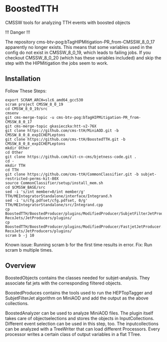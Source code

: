 BoostedTTH
=======

CMSSW tools for analyzing TTH events with boosted objects

!!! Danger !!!

The repository cms-btv-pog:bTagHIPMitigation-PR_from-CMSSW_8_0_17 apparently no longer exists. This means that some variables used in the config do not exist in CMSSW_8_0_19, which leads to failing jobs. If you checkout CMSSW_8_0_20 (which has these variables included) and skip the step with the HIPMitigation the jobs seem to work.

## Installation
Follow These Steps:

    export SCRAM_ARCH=slc6_amd64_gcc530
    scram project CMSSW_8_0_19
    cd CMSSW_8_0_19/src
    cmsenv   
    git cms-merge-topic -u cms-btv-pog:bTagHIPMitigation-PR_from-CMSSW_8_0_17    
    git cms-merge-topic gkasieczka:htt-v2-76X
    git clone https://github.com/cms-ttH/MiniAOD.git -b CMSSW_8_0_8_expICHEPLeptons
    git clone https://github.com/cms-ttH/BoostedTTH.git -b CMSSW_8_0_8_expICHEPLeptons
    mkdir Other
    cd Other
    git clone https://github.com/kit-cn-cms/bjetness-code.git .
    cd -
    mkdir TTH
    cd TTH
    git clone https://github.com/cms-ttH/CommonClassifier.git -b subjet-restricted-perms-kit-80X
    source CommonClassifier/setup/install_mem.sh
    cd $CMSSW_BASE/src
    sed -i 's/int member=0/int member/g' TTH/MEIntegratorStandalone/interface/Integrand.h
    sed -i 's/cfg.pdfset/cfg.pdfset, 0/g' TTH/MEIntegratorStandalone/src/Integrand.cpp
    cp BoostedTTH/BoostedProducer/plugins/ModifiedProducer/SubjetFilterJetProducer.cc RecoJets/JetProducers/plugins/
    cp BoostedTTH/BoostedProducer/plugins/ModifiedProducer/FastjetJetProducer.cc RecoJets/JetProducers/plugins/ 
    scram b -j 10

Known issue: Running scram b for the first time results in error.
Fix: Run scram b multiple times.

## Overview
BoostedObjects contains the classes needed for subjet-analysis. They associate fat jets with the corresponding filtered objects.

BoostedProduces contains the tools used to run the HEPTopTagger and SubjetFilterJet algorithm on MiniAOD and add the output as the above collections.

BoostedAnalyzer can be used to analyze MiniAOD files. The plugin itself takes care of objectselections and stores the objects in InputCollections. Different event selection can be used in this step, too. The inputcollections can be analyzed with a TreeWriter that can load different Processors. Every processor writes a certain class of output variables in a flat TTree.
